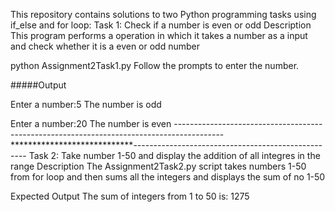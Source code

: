 This repository contains solutions to two  Python programming tasks using if_else and for loop:
Task 1: Check if a number is even or odd
Description
This program performs a operation in which it takes a number as a input and check whether it is a even or odd number

python Assignment2Task1.py
Follow the prompts to enter the number.

#####Output

Enter a number:5
The number is odd

Enter a number:20
The number is even
------------------------------------------------------------------------------------------****************************---------------------------------------------------
Task 2: Take number 1-50 and display the addition of all integres in the range
Description
The Assignment2Task2.py script  takes numbers 1-50 from for loop and then sums all the integers and displays the sum of no 1-50

Expected Output
The sum of integers from 1 to 50 is: 1275
